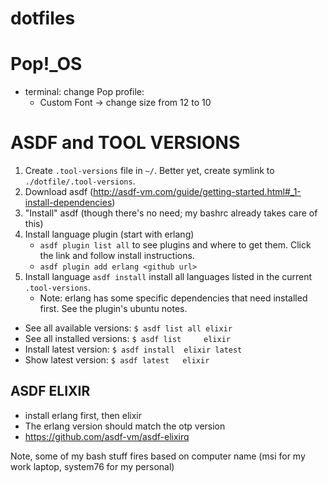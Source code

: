 # dotfiles

# Pop!_OS
- terminal: change Pop profile:
  - Custom Font -> change size from 12 to 10

# ASDF and TOOL VERSIONS
1. Create `.tool-versions` file in `~/`. Better yet, create symlink to `./dotfile/.tool-versions`.
2. Download asdf (http://asdf-vm.com/guide/getting-started.html#_1-install-dependencies)
3. "Install" asdf (though there's no need; my bashrc already takes care of this)
4. Install language plugin (start with erlang)
   - `asdf plugin list all` to see plugins and where to get them. Click the link and follow install instructions.
   - `asdf plugin add erlang <github url>`
5. Install language `asdf install` install all languages listed in the current `.tool-versions`.
   - Note: erlang has some specific dependencies that need installed first. See the plugin's ubuntu notes.
- See all available versions: `$ asdf list all elixir`
- See all installed versions: `$ asdf list     elixir`
- Install latest version:     `$ asdf install  elixir latest`
- Show latest version:        `$ asdf latest   elixir`

## ASDF ELIXIR
- install erlang first, then elixir
- The erlang version should match the otp version
- https://github.com/asdf-vm/asdf-elixirq




Note, some of my bash stuff fires based on computer name (msi for my work laptop, system76 for my personal)
